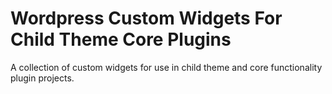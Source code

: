 # Wordpress Custom Widgets For Child Theme Core Plugins
A collection of custom widgets for use in child theme and core functionality plugin projects.
